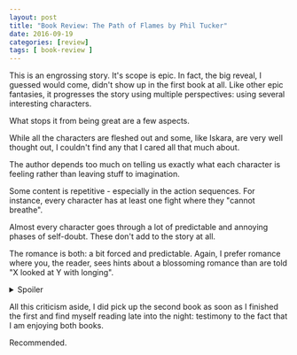```yaml
---
layout: post
title: "Book Review: The Path of Flames by Phil Tucker"
date: 2016-09-19
categories: [review]
tags: [ book-review ]
---
```

This is an engrossing story. It's scope is epic. In fact, the big reveal, I guessed would come, didn't show up in the first book at all. Like other epic fantasies, it progresses the story using multiple perspectives: using several interesting characters.

What stops it from being great are a few aspects. 

While all the characters are fleshed out and some, like Iskara, are very well thought out, I couldn't find any that I cared all that much about. 

The author depends too much on telling us exactly what each character is feeling rather than leaving stuff to imagination. 

Some content is repetitive - especially in the action sequences. For instance, every character has at least one fight where they "cannot breathe". 

Almost every character goes through a lot of predictable and annoying phases of self-doubt. These don't add to the story at all. 

The romance is both: a bit forced and predictable. Again, I prefer romance where you, the reader, sees hints about a blossoming romance than are told "X looked at Y with longing". 


<details><summary>Spoiler</summary>
<p>
No one important dies - perhaps this is because authors invest too much effort into a character and don't want to kill any of them off but this makes the book predictable. Regardless of how dangerous the situation, you don't feel any tension. 
</p>
</details>

All this criticism aside, I did pick up the second book as soon as I finished the first and find myself reading late into the night: testimony to the fact that I am enjoying both books. 

Recommended. 